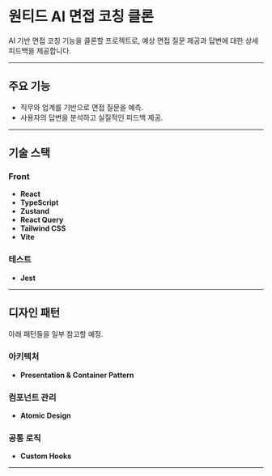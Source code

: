 # 원티드 AI 면접 코칭 클론

AI 기반 면접 코칭 기능을 클론할 프로젝트로, 예상 면접 질문 제공과 답변에 대한 상세 피드백을 제공합니다.

---

## 주요 기능

- 직무와 업계를 기반으로 면접 질문을 예측.
- 사용자의 답변을 분석하고 실질적인 피드백 제공.

---

## 기술 스택

### Front

- **React**
- **TypeScript**
- **Zustand**
- **React Query**
- **Tailwind CSS**
- **Vite**

### 테스트

- **Jest**

---

## 디자인 패턴

아래 패턴들을 일부 참고할 예정.

### 아키텍처

- **Presentation & Container Pattern**

### 컴포넌트 관리

- **Atomic Design**

### 공통 로직

- **Custom Hooks**

---

<!--

## 설치 및 사용 방법
1. 레포지토리 클론:
   ```bash
   git clone [.git]
   ```

2. 의존성 설치:
   ```bash
   yarn install
   ```

3. 개발 서버 시작:
   ```bash
   yarn dev
   ```

---



## 프로젝트 목표

이 프로젝트는 다음을 목적으로 설계되었습니다:

- 원티드 AI 면접 코칭 툴의 핵심 기능을 모방.
- 프론트 트렌드 기술과 핵심 패턴을 활용하여 실력 향상

---

-->

